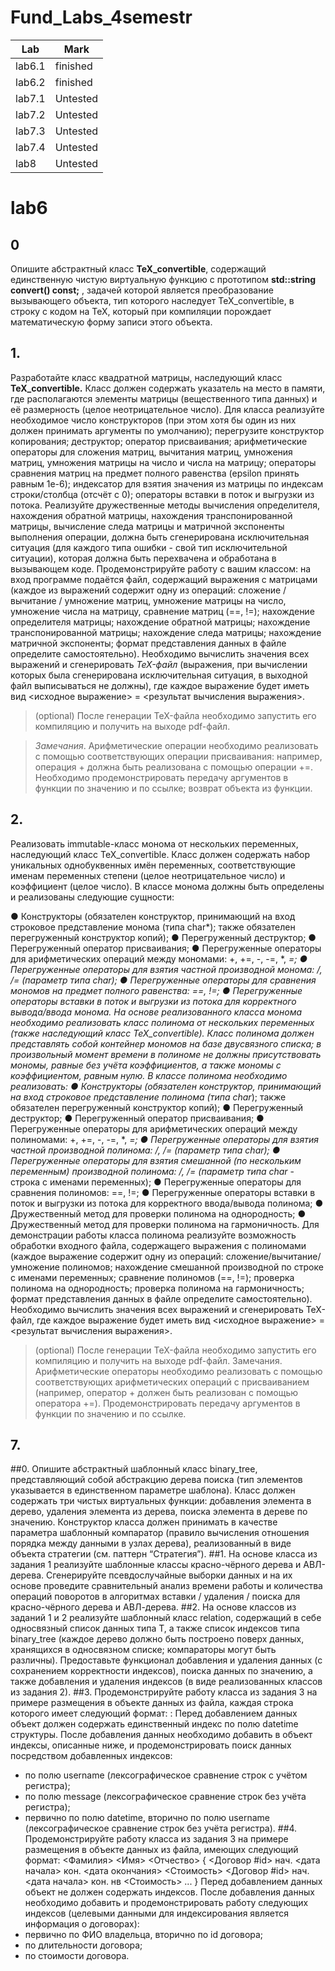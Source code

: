 # Fund_Labs_4semestr
 | Lab | Mark |
| ------ | ------ |
| lab6.1 | finished |
| lab6.2 | finished|
| lab7.1 | Untested |
| lab7.2 | Untested |
| lab7.3 | Untested |
| lab7.4 | Untested |
| lab8 | Untested |

# lab6

## 0 

Опишите абстрактный класс **TeX_convertible**, содержащий единственную чистую виртуальную функцию с прототипом **std::string convert() const;**
, задачей которой является преобразование вызывающего объекта, тип которого наследует TeX_convertible, 
в строку с кодом на TeX, который при компиляции порождает математическую форму записи этого объекта.

## 1. 

Разработайте класс квадратной матрицы, наследующий класс **TeX_convertible.**
Класс должен содержать указатель на место в памяти, где располагаются элементы матрицы (вещественного типа данных) и её размерность (целое неотрицательное число). 
Для класса реализуйте необходимое число конструкторов (при этом хотя бы один из них должен принимать аргументы по умолчанию); 
перегрузите конструктор копирования; деструктор; оператор присваивания; арифметические операторы для сложения матриц, вычитания матриц, умножения матриц, 
умножения матрицы на число и числа на матрицу; операторы сравнения матриц на предмет полного равенства (epsilon принять равным 1e-6); 
индексатор для взятия значения из матрицы по индексам строки/столбца (отсчёт с 0); операторы вставки в поток и выгрузки из потока. 
Реализуйте дружественные методы вычисления определителя, нахождения обратной матрицы, нахождения транспонированной матрицы, 
вычисление следа матрицы и матричной экспоненты выполнения операции, должна быть сгенерирована исключительная ситуация 
(для каждого типа ошибки - свой тип исключительной ситуации), которая должна быть перехвачена и обработана в вызывающем коде. 
Продемонстрируйте работу с вашим классом: на вход программе подаётся файл, 
содержащий выражения с матрицами (каждое из выражений содержит одну из операций: сложение 
/ вычитание / умножение матриц, умножение матрицы на число, умножение числа на матрицу, сравнение матриц (==, !=); 
нахождение определителя матрицы; нахождение обратной матрицы; нахождение транспонированной матрицы; нахождение следа матрицы;
нахождение матричной экспоненты; формат представления данных в файле определите самостоятельно). 
Необходимо вычислить значения всех выражений и сгенерировать *TeX-файл* 
(выражения, при вычислении которых была сгенерирована исключительная ситуация, в выходной файл выписываться не должны), 
где каждое выражение будет иметь вид <исходное выражение> = <результат вычисления выражения>. 

>(optional) После генерации TeX-файла необходимо запустить его компиляцию и получить на выходе pdf-файл. 

>*Замечания*. Арифметические операции необходимо реализовать с помощью соответствующих операции присваивания:
например, операция + должна быть реализована с помощью операции +=. 
Необходимо продемонстрировать передачу аргументов в функции по значению и по ссылке; 
возврат объекта из функции.

## 2.


 Реализовать immutable-класс монома от нескольких переменных,
наследующий класс TeX_convertible. Класс должен содержать набор
уникальных однобуквенных имён переменных, соответствующие
именам переменных степени (целое неотрицательное число) и
коэффициент (целое число). В классе монома должны быть
определены и реализованы следующие сущности:

● Конструкторы (обязателен конструктор, принимающий на
вход строковое представление монома (типа char*); также
обязателен перегруженный конструктор копий);
● Перегруженный деструктор;
● Перегруженный оператор присваивания;
● Перегруженные операторы для арифметических операций
между мономами: +, +=, -, -=, *, *=;
● Перегруженные операторы для взятия частной производной
монома: /, /= (параметр типа char);
● Перегруженные операторы для сравнения мономов на
предмет полного равенства: ==, !=;
● Перегруженные операторы вставки в поток и выгрузки из
потока для корректного вывода/ввода монома.
На основе реализованного класса монома необходимо
реализовать класс полинома от нескольких переменных (также
наследующий класс TeX_convertible). Класс полинома должен
представлять собой контейнер мономов на базе двусвязного списка;
в произвольный момент времени в полиноме не должны
присутствовать мономы, равные без учёта коэффициентов, а также
мономы с коэффициентом, равным нулю. В классе полинома
необходимо реализовать:
● Конструкторы (обязателен конструктор, принимающий на
вход строковое представление полинома (типа char*); также
обязателен перегруженный конструктор копий);
● Перегруженный деструктор;
● Перегруженный оператор присваивания;
● Перегруженные операторы для арифметических операций
между полиномами: +, +=, -, -=, *, *=;
● Перегруженные операторы для взятия частной производной
полинома: /, /= (параметр типа char);
● Перегруженные операторы для взятия смешанной (по
нескольким переменным) производной полинома: /, /=
(параметр типа char* - строка с именами переменных);
● Перегруженные операторы для сравнения полиномов: ==,
!=;
● Перегруженные операторы вставки в поток и выгрузки из
потока для корректного ввода/вывода полинома;
● Дружественный метод для проверки полинома на
однородность;
● Дружественный метод для проверки полинома на
гармоничность.
Для демонстрации работы класса полинома реализуйте
возможность обработки входного файла, содержащего выражения с
полиномами (каждое выражение содержит одну из операций:
сложение/вычитание/умножение полиномов; нахождение
смешанной производной по строке с именами переменных;
сравнение полиномов (==, !=); проверка полинома на однородность;
проверка полинома на гармоничность; формат представления
данных в файле определите самостоятельно). Необходимо
вычислить значения всех выражений и сгенерировать TeX-файл, где
каждое выражение будет иметь вид
<исходное выражение> = <результат вычисления выражения>.
>(optional) После генерации TeX-файла необходимо запустить его
компиляцию и получить на выходе pdf-файл.
Замечания. Арифметические операторы необходимо
реализовать с помощью соответствующих арифметических операций
с присваиванием (например, оператор + должен быть реализован с
помощью оператора +=). Продемонстрировать передачу аргументов
в функции по значению и по ссылке.

## 7.


##0.
 Опишите абстрактный шаблонный класс binary_tree<T>,
представляющий собой абстракцию дерева поиска (тип элементов
указывается в единственном параметре шаблона). Класс должен
содержать три чистых виртуальных функции: добавления элемента в
дерево, удаления элемента из дерева, поиска элемента в дереве по
значению. Конструктор класса должен принимать в качестве
параметра шаблонный компаратор (правило вычисления отношения
порядка между данными в узлах дерева), реализованный в виде
объекта стратегии (см. паттерн “Стратегия”).
##1.
 На основе класса из задания 1 реализуйте шаблонные классы
красно-чёрного дерева и АВЛ-дерева. Сгенерируйте
псевдослучайные выборки данных и на их основе проведите
сравнительный анализ времени работы и количества операций
поворотов в алгоритмах вставки / удаления / поиска для
красно-чёрного дерева и АВЛ-дерева.
##2.
 На основе классов из заданий 1 и 2 реализуйте шаблонный класс
relation<T>, содержащий в себе односвязный список данных типа T,
а также список индексов типа binary_tree<T> (каждое дерево должно
быть построено поверх данных, хранящихся в односвязном списке;
компараторы могут быть различны). Предоставьте функционал
добавления и удаления данных (с сохранением корректности
индексов), поиска данных по значению, а также добавления и
удаления индексов (в виде реализованных классов из задания 2).
##3.
 Продемонстрируйте работу класса из задания 3 на примере
размещения в объекте данных из файла, каждая строка которого
имеет следующий формат:
<datetime> <username>: <message>
Перед добавлением данных объект должен содержать единственный
индекс по полю datetime структуры. После добавления данных
необходимо добавить в объект индексы, описанные ниже, и
продемонстрировать поиск данных посредством добавленных
индексов:
- по полю username (лексографическое сравнение строк с
учётом регистра);
- по полю message (лексографическое сравнение строк без учёта
регистра);
- первично по полю datetime, вторично по полю username
(лексографическое сравнение строк без учёта регистра).
##4.
 Продемонстрируйте работу класса из задания 3 на примере
размещения в объекте данных из файла, имеющих следующий
формат:
<Фамилия> <Имя> <Отчество>
{
<Договор #id> нач. <дата начала> кон. <дата окончания> <Стоимость>
<Договор #id> нач. <дата начала> кон. нв <Стоимость>
...
}
Перед добавлением данных объект не должен содержать индексов.
После добавления данных необходимо добавить и
продемонстрировать работу следующих индексов (целевыми
данными для индексирования является информация о договорах):
- первично по ФИО владельца, вторично по id договора;
- по длительности договора;
- по стоимости договора.